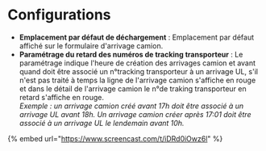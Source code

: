 # Configurations

* **Emplacement par défaut de déchargement** : Emplacement par défaut affiché sur le formulaire d'arrivage camion.
* **Paramétrage du retard des numéros de tracking transporteur** : Le paramétrage indique l'heure de création des arrivages camion et avant quand doit être associé un n°tracking transporteur à un arrivage UL, s'il n'est pas traité à temps la ligne de l'arrivage camion s'affiche en rouge et dans le détail de l'arrivage camion le n°de traking transporteur en retard s'affiche en rouge. \
  _Exemple : un arrivage camion créé avant 17h doit être associé à un arrivage UL avant 18h. Un arrivage camion créer après 17:01 doit être associé à un arrivage UL le lendemain avant 10h._

{% embed url="https://www.screencast.com/t/iDRd0iOwz6l" %}

